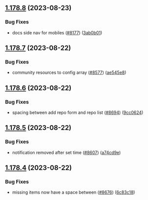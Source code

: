 ## [1.178.8](https://github.com/EddieHubCommunity/LinkFree/compare/v1.178.7...v1.178.8) (2023-08-23)


### Bug Fixes

* docs side nav for mobiles ([#8177](https://github.com/EddieHubCommunity/LinkFree/issues/8177)) ([3ab0b01](https://github.com/EddieHubCommunity/LinkFree/commit/3ab0b01ab9db601059bcef47bb5feebf9eca9237))



## [1.178.7](https://github.com/EddieHubCommunity/LinkFree/compare/v1.178.6...v1.178.7) (2023-08-22)


### Bug Fixes

* community resources to config array ([#8577](https://github.com/EddieHubCommunity/LinkFree/issues/8577)) ([ae545e8](https://github.com/EddieHubCommunity/LinkFree/commit/ae545e8a58a2547656a6cd2c029232e9d9e4f0f1))



## [1.178.6](https://github.com/EddieHubCommunity/LinkFree/compare/v1.178.5...v1.178.6) (2023-08-22)


### Bug Fixes

* spacing between add repo form and repo list ([#8694](https://github.com/EddieHubCommunity/LinkFree/issues/8694)) ([9cc0624](https://github.com/EddieHubCommunity/LinkFree/commit/9cc0624c3a2bed5ebadd6e4bbdce4864f210678f))



## [1.178.5](https://github.com/EddieHubCommunity/LinkFree/compare/v1.178.4...v1.178.5) (2023-08-22)


### Bug Fixes

* notification removed after set time ([#8607](https://github.com/EddieHubCommunity/LinkFree/issues/8607)) ([a74cd9e](https://github.com/EddieHubCommunity/LinkFree/commit/a74cd9e95fede2e554344575b6572b93b218b4a8))



## [1.178.4](https://github.com/EddieHubCommunity/LinkFree/compare/v1.178.3...v1.178.4) (2023-08-22)


### Bug Fixes

* missing items now have a space between ([#8676](https://github.com/EddieHubCommunity/LinkFree/issues/8676)) ([6c83c18](https://github.com/EddieHubCommunity/LinkFree/commit/6c83c1898be55055376157c00eea972a55f47430))




